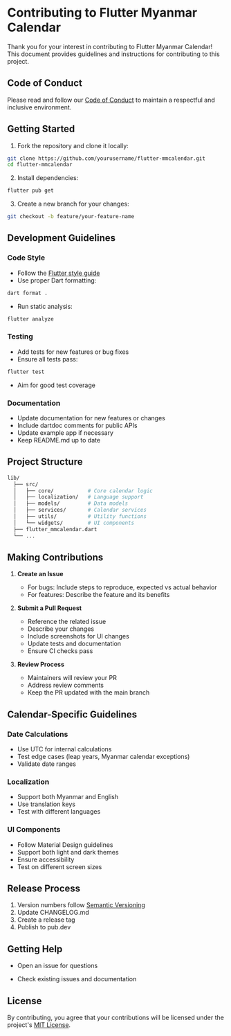 # Contributing to Flutter Myanmar Calendar

Thank you for your interest in contributing to Flutter Myanmar Calendar! This document provides guidelines and instructions for contributing to this project.

## Code of Conduct

Please read and follow our [Code of Conduct](CODE_OF_CONDUCT.md) to maintain a respectful and inclusive environment.

## Getting Started

1. Fork the repository and clone it locally:

```bash
git clone https://github.com/yourusername/flutter-mmcalendar.git
cd flutter-mmcalendar
```

2. Install dependencies:

```bash
flutter pub get
```

3. Create a new branch for your changes:

```bash
git checkout -b feature/your-feature-name
```

## Development Guidelines

### Code Style

- Follow the [Flutter style guide](https://github.com/flutter/flutter/wiki/Style-guide-for-Flutter-repo)
- Use proper Dart formatting:

```bash
dart format .
```

- Run static analysis:

```bash
flutter analyze
```

### Testing

- Add tests for new features or bug fixes
- Ensure all tests pass:

```bash
flutter test
```

- Aim for good test coverage

### Documentation

- Update documentation for new features or changes
- Include dartdoc comments for public APIs
- Update example app if necessary
- Keep README.md up to date

## Project Structure

```bash
lib/
  ├── src/
  │   ├── core/           # Core calendar logic
  │   ├── localization/   # Language support
  │   ├── models/         # Data models
  │   ├── services/       # Calendar services
  │   ├── utils/          # Utility functions
  │   └── widgets/        # UI components
  ├── flutter_mmcalendar.dart
  └── ...
```

## Making Contributions

1. **Create an Issue**
   - For bugs: Include steps to reproduce, expected vs actual behavior
   - For features: Describe the feature and its benefits

2. **Submit a Pull Request**
   - Reference the related issue
   - Describe your changes
   - Include screenshots for UI changes
   - Update tests and documentation
   - Ensure CI checks pass

3. **Review Process**
   - Maintainers will review your PR
   - Address review comments
   - Keep the PR updated with the main branch

## Calendar-Specific Guidelines

### Date Calculations

- Use UTC for internal calculations
- Test edge cases (leap years, Myanmar calendar exceptions)
- Validate date ranges

### Localization

- Support both Myanmar and English
- Use translation keys
- Test with different languages

### UI Components

- Follow Material Design guidelines
- Support both light and dark themes
- Ensure accessibility
- Test on different screen sizes

## Release Process

1. Version numbers follow [Semantic Versioning](https://semver.org/)
2. Update CHANGELOG.md
3. Create a release tag
4. Publish to pub.dev

## Getting Help

- Open an issue for questions
<!-- - Join our [Discord channel](#) for discussions -->
- Check existing issues and documentation

## License

By contributing, you agree that your contributions will be licensed under the project's [MIT License](LICENSE).
